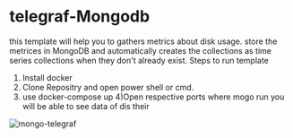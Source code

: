 # telegraf-Mongodb
this template will help you to  gathers metrics about disk usage. store the metrices in MongoDB and automatically creates the collections as time series collections when they don't already exist. 
Steps to run template
1) Install docker
2) Clone Repositry and open power shell or cmd.
3) use docker-compose up
4)Open respective ports where mogo run
you will be able to see data of dis their

![mongo-telegraf](https://user-images.githubusercontent.com/76486190/201175323-e37f0c34-276d-4b29-86da-836f5c2df535.png)

